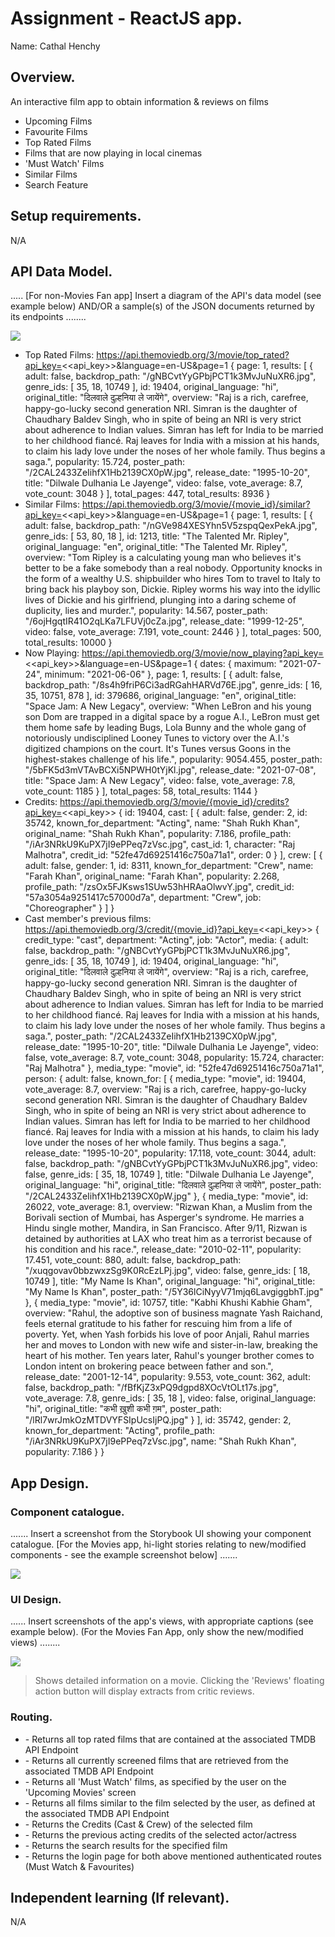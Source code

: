 # Assignment - ReactJS app.

Name: Cathal Henchy

## Overview.

An interactive film app to obtain information & reviews on films

 + Upcoming Films
 + Favourite Films
 + Top Rated Films
 + Films that are now playing in local cinemas
 + 'Must Watch' Films
 + Similar Films
 + Search Feature

## Setup requirements.

N/A

## API Data Model.

..... [For non-Movies Fan app] Insert a diagram of the API's data model (see example below) AND/OR a sample(s) of the JSON documents returned by its endpoints ........

![][model]

+ Top Rated Films: https://api.themoviedb.org/3/movie/top_rated?api_key=<<api_key>>&language=en-US&page=1
  {
page: 1,
results: [
{
adult: false,
backdrop_path: "/gNBCvtYyGPbjPCT1k3MvJuNuXR6.jpg",
genre_ids: [
35,
18,
10749
],
id: 19404,
original_language: "hi",
original_title: "दिलवाले दुल्हनिया ले जायेंगे",
overview: "Raj is a rich, carefree, happy-go-lucky second generation NRI. Simran is the daughter of Chaudhary Baldev Singh, who in spite of being an NRI is very strict about adherence to Indian values. Simran has left for India to be married to her childhood fiancé. Raj leaves for India with a mission at his hands, to claim his lady love under the noses of her whole family. Thus begins a saga.",
popularity: 15.724,
poster_path: "/2CAL2433ZeIihfX1Hb2139CX0pW.jpg",
release_date: "1995-10-20",
title: "Dilwale Dulhania Le Jayenge",
video: false,
vote_average: 8.7,
vote_count: 3048
}
],
total_pages: 447,
total_results: 8936
}
+ Similar Films: https://api.themoviedb.org/3/movie/{movie_id}/similar?api_key=<<api_key>>&language=en-US&page=1
{
page: 1,
results: [
{
adult: false,
backdrop_path: "/nGVe984XESYhn5V5zspqQexPekA.jpg",
genre_ids: [
53,
80,
18
],
id: 1213,
title: "The Talented Mr. Ripley",
original_language: "en",
original_title: "The Talented Mr. Ripley",
overview: "Tom Ripley is a calculating young man who believes it's better to be a fake somebody than a real nobody. Opportunity knocks in the form of a wealthy U.S. shipbuilder who hires Tom to travel to Italy to bring back his playboy son, Dickie. Ripley worms his way into the idyllic lives of Dickie and his girlfriend, plunging into a daring scheme of duplicity, lies and murder.",
popularity: 14.567,
poster_path: "/6ojHgqtIR41O2qLKa7LFUVj0cZa.jpg",
release_date: "1999-12-25",
video: false,
vote_average: 7.191,
vote_count: 2446
}
],
total_pages: 500,
total_results: 10000
}
+ Now Playing: https://api.themoviedb.org/3/movie/now_playing?api_key=<<api_key>>&language=en-US&page=1
{
dates: {
maximum: "2021-07-24",
minimum: "2021-06-06"
},
page: 1,
results: [
{
adult: false,
backdrop_path: "/8s4h9friP6Ci3adRGahHARVd76E.jpg",
genre_ids: [
16,
35,
10751,
878
],
id: 379686,
original_language: "en",
original_title: "Space Jam: A New Legacy",
overview: "When LeBron and his young son Dom are trapped in a digital space by a rogue A.I., LeBron must get them home safe by leading Bugs, Lola Bunny and the whole gang of notoriously undisciplined Looney Tunes to victory over the A.I.'s digitized champions on the court. It's Tunes versus Goons in the highest-stakes challenge of his life.",
popularity: 9054.455,
poster_path: "/5bFK5d3mVTAvBCXi5NPWH0tYjKl.jpg",
release_date: "2021-07-08",
title: "Space Jam: A New Legacy",
video: false,
vote_average: 7.8,
vote_count: 1185
}
],
total_pages: 58,
total_results: 1144
}
+ Credits: https://api.themoviedb.org/3/movie/{movie_id}/credits?api_key=<<api_key>>
{
id: 19404,
cast: [
{
adult: false,
gender: 2,
id: 35742,
known_for_department: "Acting",
name: "Shah Rukh Khan",
original_name: "Shah Rukh Khan",
popularity: 7.186,
profile_path: "/iAr3NRkU9KuPX7jI9ePPeq7zVsc.jpg",
cast_id: 1,
character: "Raj Malhotra",
credit_id: "52fe47d69251416c750a71a1",
order: 0
}
],
crew: [
{
adult: false,
gender: 1,
id: 8311,
known_for_department: "Crew",
name: "Farah Khan",
original_name: "Farah Khan",
popularity: 2.268,
profile_path: "/zsOx5FJKsws1SUw53hHRAaOlwvY.jpg",
credit_id: "57a3054a9251417c57000d7a",
department: "Crew",
job: "Choreographer"
}
]
}
+ Cast member's previous films: https://api.themoviedb.org/3/credit/{movie_id}?api_key=<<api_key>>
{
credit_type: "cast",
department: "Acting",
job: "Actor",
media: {
adult: false,
backdrop_path: "/gNBCvtYyGPbjPCT1k3MvJuNuXR6.jpg",
genre_ids: [
35,
18,
10749
],
id: 19404,
original_language: "hi",
original_title: "दिलवाले दुल्हनिया ले जायेंगे",
overview: "Raj is a rich, carefree, happy-go-lucky second generation NRI. Simran is the daughter of Chaudhary Baldev Singh, who in spite of being an NRI is very strict about adherence to Indian values. Simran has left for India to be married to her childhood fiancé. Raj leaves for India with a mission at his hands, to claim his lady love under the noses of her whole family. Thus begins a saga.",
poster_path: "/2CAL2433ZeIihfX1Hb2139CX0pW.jpg",
release_date: "1995-10-20",
title: "Dilwale Dulhania Le Jayenge",
video: false,
vote_average: 8.7,
vote_count: 3048,
popularity: 15.724,
character: "Raj Malhotra"
},
media_type: "movie",
id: "52fe47d69251416c750a71a1",
person: {
adult: false,
known_for: [
{
media_type: "movie",
id: 19404,
vote_average: 8.7,
overview: "Raj is a rich, carefree, happy-go-lucky second generation NRI. Simran is the daughter of Chaudhary Baldev Singh, who in spite of being an NRI is very strict about adherence to Indian values. Simran has left for India to be married to her childhood fiancé. Raj leaves for India with a mission at his hands, to claim his lady love under the noses of her whole family. Thus begins a saga.",
release_date: "1995-10-20",
popularity: 17.118,
vote_count: 3044,
adult: false,
backdrop_path: "/gNBCvtYyGPbjPCT1k3MvJuNuXR6.jpg",
video: false,
genre_ids: [
35,
18,
10749
],
title: "Dilwale Dulhania Le Jayenge",
original_language: "hi",
original_title: "दिलवाले दुल्हनिया ले जायेंगे",
poster_path: "/2CAL2433ZeIihfX1Hb2139CX0pW.jpg"
},
{
media_type: "movie",
id: 26022,
vote_average: 8.1,
overview: "Rizwan Khan, a Muslim from the Borivali section of Mumbai, has Asperger's syndrome. He marries a Hindu single mother, Mandira, in San Francisco. After 9/11, Rizwan is detained by authorities at LAX who treat him as a terrorist because of his condition and his race.",
release_date: "2010-02-11",
popularity: 17.451,
vote_count: 880,
adult: false,
backdrop_path: "/xuqgovav0bbzwxzSg9K0RcEzLPj.jpg",
video: false,
genre_ids: [
18,
10749
],
title: "My Name Is Khan",
original_language: "hi",
original_title: "My Name Is Khan",
poster_path: "/5Y36lCiNyyV71mjq6LavgiggbhT.jpg"
},
{
media_type: "movie",
id: 10757,
title: "Kabhi Khushi Kabhie Gham",
overview: "Rahul, the adoptive son of business magnate Yash Raichand, feels eternal gratitude to his father for rescuing him from a life of poverty. Yet, when Yash forbids his love of poor Anjali, Rahul marries her and moves to London with new wife and sister-in-law, breaking the heart of his mother. Ten years later, Rahul's younger brother comes to London intent on brokering peace between father and son.",
release_date: "2001-12-14",
popularity: 9.553,
vote_count: 362,
adult: false,
backdrop_path: "/fBfKjZ3xPQ9dgpd8XOcVtOLt17s.jpg",
vote_average: 7.8,
genre_ids: [
35,
18
],
video: false,
original_language: "hi",
original_title: "कभी ख़ुशी कभी ग़म",
poster_path: "/lRl7wrJmkOzMTDVYFSIpUcsIjPQ.jpg"
}
],
id: 35742,
gender: 2,
known_for_department: "Acting",
profile_path: "/iAr3NRkU9KuPX7jI9ePPeq7zVsc.jpg",
name: "Shah Rukh Khan",
popularity: 7.186
}
}


## App Design.

### Component catalogue.

....... Insert a screenshot from the Storybook UI showing your component catalogue. [For the Movies app, hi-light stories relating to new/modified components - see the example screenshot below] .......

![][stories]

### UI Design.

...... Insert screenshots of the app's views, with appropriate captions (see example below). (For the Movies Fan App, only show the new/modified views) ........

![][view]
>Shows detailed information on a movie. Clicking the 'Reviews' floating action button will display extracts from critic reviews.

### Routing.

+ <Route exact path="/movies/top_rated" component={TopRatedMoviesPage} /> - Returns all top rated films that are contained at the associated TMDB API Endpoint
+ <Route exact path="/movies/now_playing" component={NowPlayingMoviesPage} /> - Returns all currently screened films that are retrieved from the associated TMDB API Endpoint
+ <PrivateRoute path="/movies/must_watch" component={MustWatchMoviesPage} /> - Returns all 'Must Watch' films, as specified by the user on the 'Upcoming Movies' screen
+ <Route exact path="/movies/:id/similar" component={SimilarMoviesPage} /> - Returns all films similar to the film selected by the user, as defined at the associated TMDB API Endpoint
+ <Route path="/moviecredits/:id" component={MovieCreditsPage} /> - Returns the Credits (Cast & Crew) of the selected film
+ <Route path="/credits/:id" component={CreditsPage} /> - Returns the previous acting credits of the selected actor/actress
+ <Route path="/search" component={SearchPage} /> - Returns the search results for the specified film
+ <Route path="/login" component={LoginPage} /> - Returns the login page for both above mentioned authenticated routes (Must Watch & Favourites)

## Independent learning (If relevant).

N/A


[model]: ./data.jpg
[view]: ./view.png
[stories]: ./storybook.png